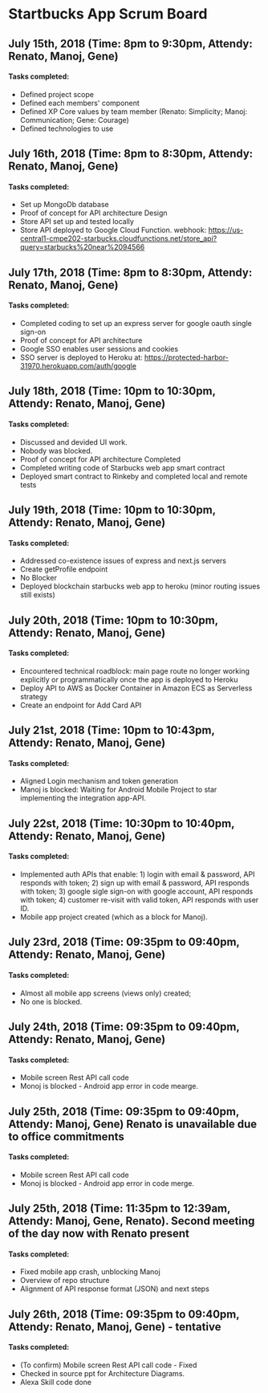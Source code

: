# Startbucks App Scrum Board

## July 15th, 2018                   (Time: 8pm to 9:30pm, Attendy: Renato, Manoj, Gene)
#### Tasks completed:
- Defined project scope
- Defined each members' component
- Defined XP Core values by team member (Renato: Simplicity; Manoj: Communication; Gene: Courage)
- Defined technologies to use

## July 16th, 2018                   (Time: 8pm to 8:30pm, Attendy: Renato, Manoj, Gene)
#### Tasks completed:
- Set up MongoDb database
- Proof of concept for API architecture Design
- Store API set up and tested locally
- Store API deployed to Google Cloud Function.
  webhook: https://us-central1-cmpe202-starbucks.cloudfunctions.net/store_api?query=starbucks%20near%2094566

## July 17th, 2018                   (Time: 8pm to 8:30pm, Attendy: Renato, Manoj, Gene)
#### Tasks completed:
- Completed coding to set up an express server for google oauth single sign-on
- Proof of concept for API architecture
- Google SSO enables user sessions and cookies
- SSO server is deployed to Heroku at: https://protected-harbor-31970.herokuapp.com/auth/google

## July 18th, 2018                   (Time: 10pm to 10:30pm, Attendy: Renato, Manoj, Gene)
#### Tasks completed:
- Discussed and devided UI work.
- Nobody was blocked.
- Proof of concept for API architecture Completed
- Completed writing code of Starbucks web app smart contract
- Deployed smart contract to Rinkeby and completed local and remote tests

## July 19th, 2018                   (Time: 10pm to 10:30pm, Attendy: Renato, Manoj, Gene)
#### Tasks completed:
- Addressed co-existence issues of express and next.js servers
- Create getProfile endpoint
- No Blocker
- Deployed blockchain starbucks web app to heroku (minor routing issues still exists)

## July 20th, 2018                   (Time: 10pm to 10:30pm, Attendy: Renato, Manoj, Gene)
#### Tasks completed:
- Encountered technical roadblock: main page route no longer working explicitly or programmatically once the app is deployed to Heroku
- Deploy API to AWS as Docker Container in Amazon ECS as Serverless strategy
- Create an endpoint for Add Card API

## July 21st, 2018                   (Time: 10pm to 10:43pm, Attendy: Renato, Manoj, Gene)
#### Tasks completed:
- Aligned Login mechanism and token generation
- Manoj is blocked: Waiting for Android Mobile Project to star implementing the integration app-API.

## July 22st, 2018                   (Time: 10:30pm to 10:40pm, Attendy: Renato, Manoj, Gene)
#### Tasks completed:
- Implemented auth APIs that enable: 1) login with email & password, API responds with token; 2) sign up with email & password, API responds with token; 3) google sigle sign-on with google account, API responds with token; 4) customer re-visit with valid token, API responds with user ID.
- Mobile app project created (which as a block for Manoj).

## July 23rd, 2018                   (Time: 09:35pm to 09:40pm, Attendy: Renato, Manoj, Gene)
#### Tasks completed:
- Almost all mobile app screens (views only) created;
- No one is blocked.

## July 24th, 2018                   (Time: 09:35pm to 09:40pm, Attendy: Renato, Manoj, Gene)
#### Tasks completed:
- Mobile screen Rest API call code
- Monoj is blocked - Android app error in code mearge.

## July 25th, 2018                   (Time: 09:35pm to 09:40pm, Attendy: Manoj, Gene) Renato is unavailable due to office commitments
#### Tasks completed:
- Mobile screen Rest API call code
- Monoj is blocked - Android app error in code merge.

## July 25th, 2018                   (Time: 11:35pm to 12:39am, Attendy: Manoj, Gene, Renato). Second meeting of the day now with Renato present
#### Tasks completed:
- Fixed mobile app crash, unblocking Manoj
- Overview of repo structure
- Alignment of API response format (JSON) and next steps

## July 26th, 2018                   (Time: 09:35pm to 09:40pm, Attendy: Renato, Manoj, Gene) - tentative
#### Tasks completed:
- (To confirm) Mobile screen Rest API call code - Fixed
- Checked in source ppt for Architecture Diagrams.
- Alexa Skill code done
